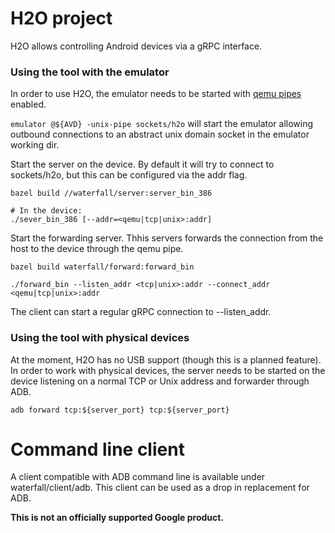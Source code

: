 # H2O project

H2O allows controlling Android devices via a gRPC interface.

### Using the tool with the emulator

In order to use H2O, the emulator needs to be started with
[qemu pipes](https://android.googlesource.com/platform/external/qemu/+/master/docs/ANDROID-QEMU-PIPE.TXT)
enabled.

`emulator @${AVD} -unix-pipe sockets/h2o` will start the emulator allowing
outbound connections to an abstract unix domain socket in the emulator working
dir.

Start the server on the device. By default it will try to connect to
sockets/h2o, but this can be configured via the addr flag.

```
bazel build //waterfall/server:server_bin_386

# In the device:
./sever_bin_386 [--addr=<qemu|tcp|unix>:addr]

```

Start the forwarding server. Thhis servers forwards the connection from
the host to the device through the qemu pipe.

```
bazel build waterfall/forward:forward_bin

./forward_bin --listen_addr <tcp|unix>:addr --connect_addr <qemu|tcp|unix>:addr

```

The client can start a regular gRPC connection to --listen_addr.

### Using the tool with physical devices

At the moment, H2O has no USB support (though this is a planned feature).
In order to work with physical devices, the server needs to be started
on the device listening on a normal TCP or Unix address and forwarder through
ADB.

`adb forward tcp:${server_port} tcp:${server_port}`

# Command line client

A client compatible with ADB command line is available under waterfall/client/adb.
This client can be used as a drop in replacement for ADB.

**This is not an officially supported Google product.**
